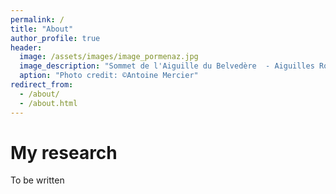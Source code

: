 ```yaml
---
permalink: /
title: "About"
author_profile: true
header:
  image: /assets/images/image_pormenaz.jpg
  image_description: "Sommet de l'Aiguille du Belvedère  - Aiguilles Rouges, France"
  aption: "Photo credit: ©Antoine Mercier"
redirect_from: 
  - /about/
  - /about.html
---
```


My research
======

To be written
